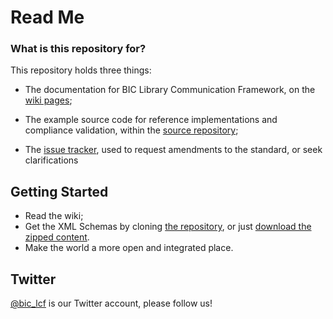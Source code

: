 # Read Me #

### What is this repository for? ###

This repository holds three things:

 * The documentation for BIC Library Communication Framework, on the [wiki pages](https://github.com/anthonywhitford/bic-lcf/wiki);

 * The example source code for reference implementations and compliance validation, within the [source repository](https://github.com/anthonywhitford/bic-lcf);

 * The [issue tracker](https://github.com/anthonywhitford/bic-lcf/issues), used to request amendments to the standard, or seek clarifications

## Getting Started ##
* Read the wiki;
* Get the XML Schemas by cloning [the repository](https://github.com/anthonywhitford/bic-lcf.git), or just [download the zipped content](https://github.com/anthonywhitford/bic-lcf/archive/master.zip).
* Make the world a more open and integrated place.

## Twitter ##
[@bic_lcf](http://twitter.com/bic_lcf) is our Twitter account, please follow us!
